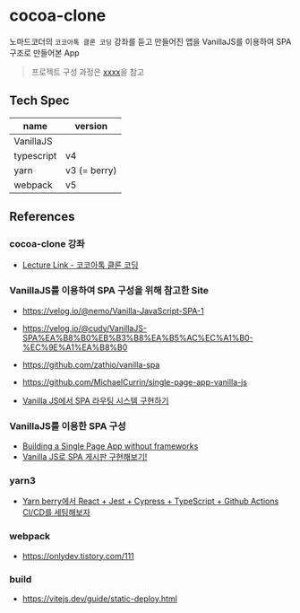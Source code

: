 # cocoa-clone

노마드코더의 `코코아톡 클론 코딩` 강좌를 듣고 만들어진 앱을 VanillaJS를 이용하여 SPA 구조로 만들어본 App

> 프로젝트 구성 과정은 [xxxx](~~~)을 참고

## Tech Spec

| name       | version      |
| ---------- | ------------ |
| VanillaJS  |              |
| typescript | v4           |
| yarn       | v3 (= berry) |
| webpack    | v5           |

## References

### cocoa-clone 강좌

- [Lecture Link - 코코아톡 클론 코딩](https://academy.nomadcoders.co/courses/enrolled/203015)

### VanillaJS를 이용하여 SPA 구성을 위해 참고한 Site

- https://velog.io/@nemo/Vanilla-JavaScript-SPA-1
- https://velog.io/@cudy/VanillaJS-SPA%EA%B8%B0%EB%B3%B8%EA%B5%AC%EC%A1%B0-%EC%9E%A1%EA%B8%B0

- https://github.com/zathio/vanilla-spa
- https://github.com/MichaelCurrin/single-page-app-vanilla-js
- [Vanilla JS에서 SPA 라우팅 시스템 구현하기](https://kdydesign.github.io/2020/10/06/spa-route-tutorial/)

### VanillaJS를 이용한 SPA 구성

- [Building a Single Page App without frameworks](https://dev.to/dcodeyt/building-a-single-page-app-without-frameworks-hl9)
- [Vanilla JS로 SPA 게시판 구현해보기!](https://intrepidgeeks.com/tutorial/use-vanilla-js-to-realize-spa-bulletin-board)

### yarn3

- [Yarn berry에서 React + Jest + Cypress + TypeScript + Github Actions CI/CD를 세팅해보자](https://haranglog.tistory.com/28)

### webpack

- https://onlydev.tistory.com/111

### build

- https://vitejs.dev/guide/static-deploy.html
